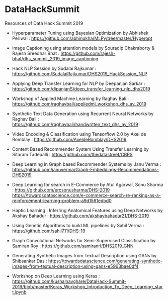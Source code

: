 # DataHackSummit
Resources of Data Hack Summit 2019 


- Hyperparameter Tuning using Bayesian Optimization by Abhishek Periwal : 
https://github.com/abhinokha/MLPy/tree/master/Hyperopt

- Image Captioning using attention models by Souradip Chakraborty & Rajesh Sreedhar Bhat : 
https://github.com/rajesh-bhat/dhs_summit_2019_image_captioning

- Hack NLP Session by Sudalai Rajkumar : 
https://github.com/SudalaiRajkumar/DHS2019_HackSession_NLP

- Applying Deep Transfer Learning for NLP by Deepanjan Sarkar : 
https://github.com/dipanjanS/deep_transfer_learning_nlp_dhs2019

- Workshop of Applied Machine Learning by Raghav Bali : 
https://github.com/raghavbali/appliedml_workshop_dhs_av_2019

- Synthetic Text Data Generation using Recurrent Neural Networks by Raghav Bali :
https://github.com/raghavbali/handwritten_text_dhs_av_2019

- Video Encoding & Classification using Tensorflow 2.0 by Axel de Romblay : 
https://github.com/AxeldeRomblay/DHS2019

- Content Based Recommender System Using Transfer Learning by Sitaram Tadepalli : 
https://github.com/thedatastreet/CBRS

- Deep Learning in Graph based Recommender Systems by Janu Verma :
https://github.com/januverma/Graph-Embeddings-Recommendations-DHS2019

- Deep Learning for search in E-Commerce by Atul Agarwal, Sonu Sharma : 
https://github.com/ercsonusharma/DHS-2019 
https://towardsdatascience.com/e-commerce-search-re-ranking-as-a-reinforcement-learning-problem-a9d1561edbd0 

- Haptic Learning : Inferring Anatomical Features using Deep Networks by Akshay Bahadur : 
https://github.com/akshaybahadur21/DHS-2019

- Using Genetic Algorithms to build ML pipelines by Sahil Verma : 
https://github.com/sahil711/DHS-19

- Graph Convolutional Networks for Semi-Supervised Classification by Samiran Roy : 
https://github.com/samiranrl/DHS2019_GNN

- Generating Synthetic Images from Textual Description using GANs by Shibsankar Das : 
https://towardsdatascience.com/generating-synthetic-images-from-textual-description-using-gans-e5963bae0df4

- Workshop on Deep Learning using Keras :
https://github.com/kushalnavghare/DataHack-Summit-2019/blob/master/Keras_Workshop_Introduction_To_Deep_Learning_start.ipynb
